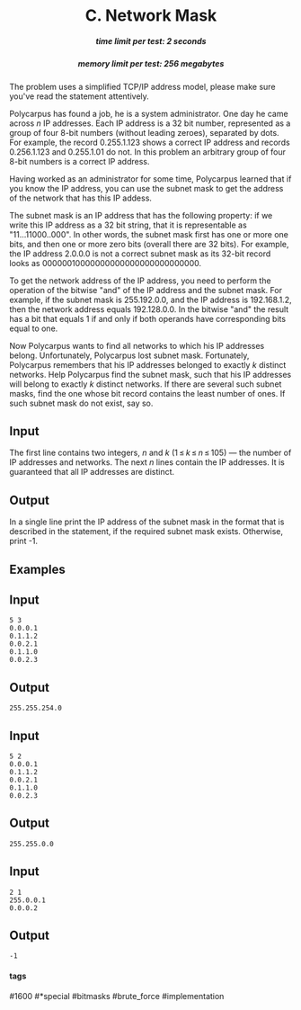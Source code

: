 <h1 style='text-align: center;'> C. Network Mask</h1>

<h5 style='text-align: center;'>time limit per test: 2 seconds</h5>
<h5 style='text-align: center;'>memory limit per test: 256 megabytes</h5>

The problem uses a simplified TCP/IP address model, please make sure you've read the statement attentively.

Polycarpus has found a job, he is a system administrator. One day he came across *n* IP addresses. Each IP address is a 32 bit number, represented as a group of four 8-bit numbers (without leading zeroes), separated by dots. For example, the record 0.255.1.123 shows a correct IP address and records 0.256.1.123 and 0.255.1.01 do not. In this problem an arbitrary group of four 8-bit numbers is a correct IP address.

Having worked as an administrator for some time, Polycarpus learned that if you know the IP address, you can use the subnet mask to get the address of the network that has this IP addess.

The subnet mask is an IP address that has the following property: if we write this IP address as a 32 bit string, that it is representable as "11...11000..000". In other words, the subnet mask first has one or more one bits, and then one or more zero bits (overall there are 32 bits). For example, the IP address 2.0.0.0 is not a correct subnet mask as its 32-bit record looks as 00000010000000000000000000000000.

To get the network address of the IP address, you need to perform the operation of the bitwise "and" of the IP address and the subnet mask. For example, if the subnet mask is 255.192.0.0, and the IP address is 192.168.1.2, then the network address equals 192.128.0.0. In the bitwise "and" the result has a bit that equals 1 if and only if both operands have corresponding bits equal to one.

Now Polycarpus wants to find all networks to which his IP addresses belong. Unfortunately, Polycarpus lost subnet mask. Fortunately, Polycarpus remembers that his IP addresses belonged to exactly *k* distinct networks. Help Polycarpus find the subnet mask, such that his IP addresses will belong to exactly *k* distinct networks. If there are several such subnet masks, find the one whose bit record contains the least number of ones. If such subnet mask do not exist, say so.

## Input

The first line contains two integers, *n* and *k* (1 ≤ *k* ≤ *n* ≤ 105) — the number of IP addresses and networks. The next *n* lines contain the IP addresses. It is guaranteed that all IP addresses are distinct.

## Output

In a single line print the IP address of the subnet mask in the format that is described in the statement, if the required subnet mask exists. Otherwise, print -1.

## Examples

## Input


```
5 3  
0.0.0.1  
0.1.1.2  
0.0.2.1  
0.1.1.0  
0.0.2.3  

```
## Output


```
255.255.254.0
```
## Input


```
5 2  
0.0.0.1  
0.1.1.2  
0.0.2.1  
0.1.1.0  
0.0.2.3  

```
## Output


```
255.255.0.0
```
## Input


```
2 1  
255.0.0.1  
0.0.0.2  

```
## Output


```
-1  

```


#### tags 

#1600 #*special #bitmasks #brute_force #implementation 